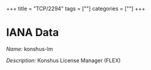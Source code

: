 +++
title = "TCP/2294"
tags = [""]
categories = [""]
+++

# IANA Data

_Name:_ konshus-lm

_Description:_ Konshus License Manager (FLEX)

